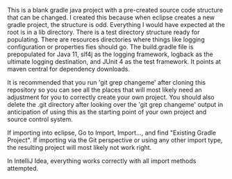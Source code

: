 This is a blank gradle java project with a pre-created source code structure
that can be changed.  I created this because when eclipse creates a new gradle
project, the structure is odd.  Everything I would have expected at the root
is in a lib directory.  There is a test directory structure ready for
populating.  There are resources directories where things like logging
configuration or properties fies should go.  The build.gradle file is
prepopulated for Java 11, slf4j as the logging framework, logback as the
ultimate logging destination, and JUnit 4 as the test framework.  It points
at maven central for dependency downloads.

It is recommended that you run 'git grep changeme' after cloning this
repository so you can see all the places that will most likely need an
adjustment for you to correctly create your own project.  You should also
delete the .git directory after looking over the 'git grep changeme' output
in anticipation of using this as the starting point of your own project and
source control system.

If importing into eclipse, Go to Import, Import..., and find "Existing
Gradle Project".  If importing via the Git perspective or using any other
import type, the resulting project will most likely not work right.

In IntelliJ Idea, everything works correctly with all import methods attempted.
